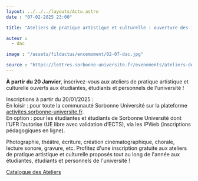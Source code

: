 ```yaml
---
layout: ../../../layouts/Actu.astro
date : "07-02-2025 23:00"

title: "Ateliers de pratique artistique et culturelle : ouverture des inscriptions !"

auteur :
  - dac

image : "/assets/fildactus/encemoment/02-07-dac.jpg"

source : "https://lettres.sorbonne-universite.fr/evenements/ateliers-de-pratique-artistique-et-culturelle-ouverture-des-inscriptions-0"
---
```


__À partir du 20 Janvier__, inscrivez-vous aux ateliers de pratique artistique et culturelle ouverts aux étudiantes, étudiants et personnels de l'université !

Inscriptions à partir du 20/01/2025 :  
En loisir : pour toute la communauté Sorbonne Université sur la plateforme [activites.sorbonne-universite.fr](https://activites.sorbonne-universite.fr/).  
En option : pour les étudiantes et étudiants de Sorbonne Université dont l’UFR l’autorise (UE libre avec validation d’ECTS), via les IPWeb (inscriptions pédagogiques en ligne).

Photographie, théâtre, écriture, création cinématographique, chorale, lecture sonore, gravure, etc. Profitez d'une inscription gratuite aux ateliers de pratique artistique et culturelle proposés tout au long de l'année aux étudiantes, étudiants et personnels de l'université !

[Catalogue des Ateliers](https://lettres.sorbonne-universite.fr/culture/ateliers-de-pratique-artistique-et-culturelle)
